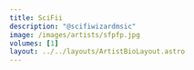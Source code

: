```yaml
---
title: SciFii
description: "@scifiwizardmsic"
image: /images/artists/sfpfp.jpg
volumes: [1]
layout: ../../layouts/ArtistBioLayout.astro
---
```

